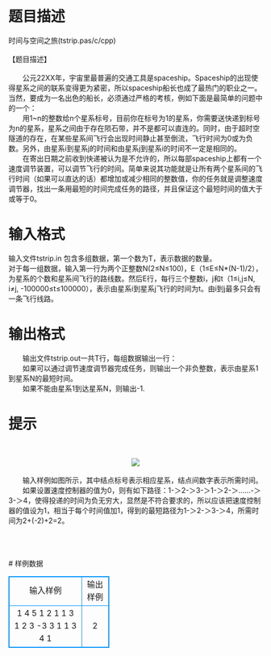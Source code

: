 # 

 
 # 题目描述 
<p>
时间与空间之旅(tstrip.pas/c/cpp)<br><br>【题目描述】<br><br>　　公元22XX年，宇宙里最普遍的交通工具是spaceship。Spaceship的出现使得星系之间的联系变得更为紧密，所以spaceship船长也成了最热门的职业之一。当然，要成为一名出色的船长，必须通过严格的考核，例如下面是最简单的问题中的一个：<br>　　用1~n的整数给n个星系标号，目前你在标号为1的星系，你需要送快递到标号为n的星系，星系之间由于存在陨石带，并不是都可以直连的。同时，由于超时空隧道的存在，在某些星系间飞行会出现时间静止甚至倒流，飞行时间为0或为负数。另外，由星系i到星系j的时间和由星系j到星系i的时间不一定是相同的。<br>　　在寄出日期之前收到快递被认为是不允许的，所以每部spaceship上都有一个速度调节装置，可以调节飞行的时间。简单来说其功能就是让所有两个星系间的飞行时间（如果可以直达的话）都增加或减少相同的整数值，你的任务就是调整速度调节器，找出一条用最短的时间完成任务的路径，并且保证这个最短时间的值大于或等于0。<br></p> 

 
 # 输入格式 
<p>
   输入文件tstrip.in 包含多组数据，第一个数为T，表示数据的数量。<br>对于每一组数据，输入第一行为两个正整数N(2≤N≤100)，E（1≤E≤N*(N-1)/2），为星系的个数和星系间飞行的路线数。然后E行，每行三个整数i，j和t（1≤i,j≤N, i≠j, -100000≤t≤100000），表示由星系i到星系j飞行的时间为t。由i到j最多只会有一条飞行线路。<br></p> 

 
 # 输出格式 
<p>
　　输出文件tstrip.out一共T行，每组数据输出一行：<br>　　如果可以通过调节速度调节器完成任务，则输出一个非负整数，表示由星系1到星系N的最短时间。<br>　　如果不能由星系1到达星系N，则输出-1.<br></p> 

 
 # 提示 
<p>
<br><center><img src="/source/joyoi/tyvj-3466/img/aHR0cDovL3d3dy5qb3lvaS5jbi9wcm9ibGVtL3R5dmotMzQ2Ni9wcm9ibGVtc19pbWFnZXMvMjI3Ny9wLmdpZg==.gif"></img></center><br>　　输入样例如图所示，其中结点标号表示相应星系，结点间数字表示所需时间。<br>　　如果设置速度控制器的值为0，则有如下路径：1-＞2-＞3-＞1-＞2-＞……-＞3-＞4，使得投递的时间为负无穷大，显然是不符合要求的，所以应该把速度控制器的值设为1，相当于每个时间值加1，得到的最短路径为1-＞2-＞3-＞4，所需时间为2+(-2)+2=2。<br><br><br><br></p> 
# 样例数据
<style>
        table,table tr th, table tr td { border:1px solid #0094ff; }
        table { width: 200px; min-height: 25px; line-height: 25px; text-align: center; border-collapse: collapse;}   
    </style>
<table>
	<tr>
		<td>输入样例</td>
		<td>输出样例</td>
	</tr>
<tr><td>1
4 5
1 2 1
1 3 1
2 3 -3
3 1 1
3 4 1</td><td>
2</td></tr></table>
